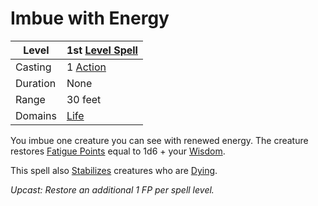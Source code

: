 # Imbue with Energy

| Level    | 1st [Level Spell](../../../Spell%20Level.md)        |
| -------- | --------------------------------------------------- |
| Casting  | 1 [Action](../../../../Game%20Procedures/Action.md) |
| Duration | None                                                |
| Range    | 30 feet                                             |
| Domains  | [Life](../../../Spell%20Domains/Life.md)            |

You imbue one creature you can see with renewed energy. The creature restores [Fatigue Points](../../../../Player%20Characters/Derived%20Statistics/Fatigue%20Points.md) equal to 1d6 + your [Wisdom](../../../../Player%20Characters/Chosen%20Statistics/Wisdom.md).

This spell also [Stabilizes](../../../../Conditions/Stabilized.md) creatures who are [Dying](../../../../Conditions/Dying.md).

*Upcast: Restore an additional 1 FP per spell level.*